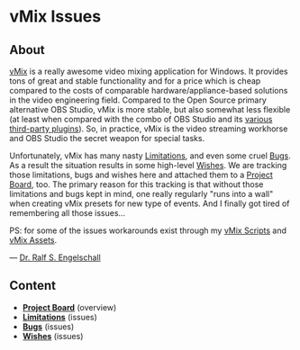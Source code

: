 
vMix Issues
===========

About
-----

[vMix](https://www.vmix.com/) is a really awesome video mixing application for Windows.
It provides tons of great and stable functionality and for a price which is cheap
compared to the costs of comparable hardware/appliance-based solutions in the video engineering field.
Compared to the Open Source primary alternative OBS Studio, vMix is more stable,
but also somewhat less flexible (at least when compared with the combo of OBS Studio
and its [various third-party plugins](https://github.com/rse/obs-setup/)).
So, in practice, vMix is the video streaming workhorse and
OBS Studio the secret weapon for special tasks.

Unfortunately, vMix has many nasty [Limitations](https://github.com/rse/vmix-issues/labels/type-limitation),
and even some cruel [Bugs](https://github.com/rse/vmix-issues/labels/type-bug).
As a result the situation results in some high-level [Wishes](https://github.com/rse/vmix-issues/labels/type-wish).
We are tracking those limitations, bugs and wishes here and attached them to a [Project Board](https://github.com/users/rse/projects/1/views/1), too.
The primary reason for this tracking is that without those limitations and bugs kept in mind, one really regularly "runs into a wall"
when creating vMix presets for new type of events. And I finally got tired of remembering all those issues...

PS: for some of the issues workarounds exist through my [vMix Scripts](https://github.com/rse/vmix-scripts/)
and [vMix Assets](https://github.com/rse/vmix-assets/).

&mdash; [Dr. Ralf S. Engelschall](mailto:rse@engelschall.com)

Content
-------

- [**Project Board**](https://github.com/users/rse/projects/1/views/1) (overview)
- [**Limitations**](https://github.com/rse/vmix-issues/labels/type-limitation) (issues)
- [**Bugs**](https://github.com/rse/vmix-issues/labels/type-bug) (issues)
- [**Wishes**](https://github.com/rse/vmix-issues/labels/type-wish) (issues)

